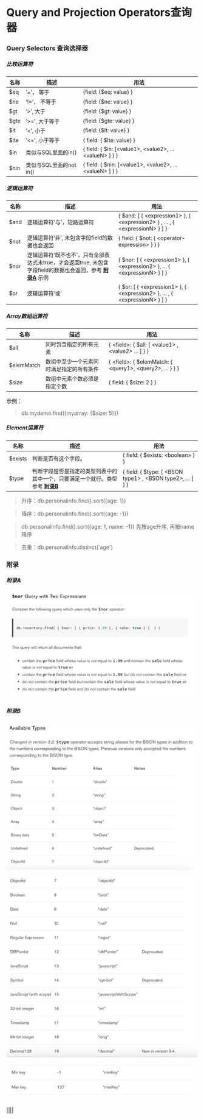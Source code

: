# Query and Projection Operators查询器

### Query Selectors 查询选择器

##### 比较运算符

|名称|描述|用法|
|---|---|---|
|$eq|’=’， 等于|{field: {$eq: value} }|
|$ne|‘!=’， 不等于|{field: {$ne: value} }|
|$gt|‘>’, 大于|{field: {$gt: value} }|
|$gte|‘>=’, 大于等于|{field: {$gte: value} }|
|$lt|‘<’, 小于|{field: {$lt: value} }|
|$lte|‘<=’, 小于等于|{ field: { $lte: value} }|
|$in|类似与SQL里面的in()|{ field: { $in: \[\<value1>, \<value2>, ... \<valueN> ] } }|
|$nin|类似与SQL里面的not in()|{ field: { $nin: \[\<value1>, \<value2>, ... \<valueN> ] } }|


##### 逻辑运算符

|名称|描述|用法|
|---|---|---|
|$and|逻辑运算符'与'，短路运算符|{ $and: \[ { \<expression1> }, { \<expression2> } , ... , { \<expressionN> } ] }|
|$not|逻辑运算符’非’, 未包含字段field的数据也会返回|{ field: { $not: { \<operator-expression> } } }|
|$nor|逻辑运算符‘既不也不’，只有全部表达式未true，才会返回true, 未包含字段field的数据也会返回，参考 **[附录A](#A)** 示例|{ $nor: \[ { \<expression1> }, { \<expression2> }, ...  { \<expressionN> } ] }|
|$or|逻辑运算符‘或’|{ $or: \[ { \<expression1> }, { \<expression2> }, ... , { \<expressionN> } ] }|


##### Array数组运算符

|名称|描述|用法|
|---|---|---|
|$all|同时包含指定的所有元素|{ \<field>: { $all: \[ \<value1> , \<value2> ... ] } }|
|$elemMatch|数组中至少一个元素同时满足指定的所有条件|{ \<field>: { $elemMatch: { \<query1>, \<query2>, ... } } }|
|$size|数组中元素个数必须是指定个数|{ field: { $size: 2 } } |

示例：
> db.mydemo.find({myarray: {$size: 5}})

##### Element运算符

|名称|描述|用法|
|---|---|---|
|$exists|判断是否有这个字段。|{ field: { $exists: \<boolean> } }|
|$type|判断字段是否是指定的类型列表中的其中一个，只要满足一个就行。类型参考 **[附录B](#B)**|{ field: { $type: \[ \<BSON type1> , \<BSON type2>, ... ] } }|




> 升序：db.personalinfo.find().sort({age: 1})

> 降序：db.personalinfo.find().sort({age: -1})

> db.personalinfo.find().sort({age: 1, name: -1}) 先按age升序, 再按name降序

> 去重：db.personalinfo.distinct('age')






### 附录

##### <A ID="A">附录A</A>

![nor](img/operator/nor.png)

##### <A ID="B">附录B</A>
![nor](img/operator/types.png)

![nor](img/operator/types02.png)

![nor](img/operator/types03.png)


||||





















































